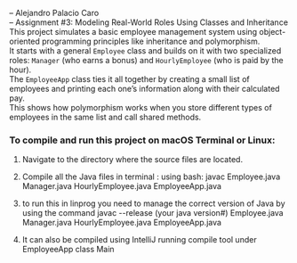 – Alejandro Palacio Caro  
– Assignment #3: Modeling Real-World Roles Using Classes and Inheritance
This project simulates a basic employee management system using object-oriented programming principles like inheritance and polymorphism.  
It starts with a general `Employee` class and builds on it with two specialized roles: `Manager` (who earns a bonus) and `HourlyEmployee` (who is paid by the hour).  
The `EmployeeApp` class ties it all together by creating a small list of employees and printing each one’s information along with their calculated pay.  
This shows how polymorphism works when you store different types of employees in the same list and call shared methods.


### To compile and run this project on macOS Terminal or Linux:

1. Navigate to the directory where the source files are located.

2. Compile all the Java files in terminal :
   using bash:
   javac Employee.java Manager.java HourlyEmployee.java EmployeeApp.java
3. to run this in linprog you need to manage the correct version of Java by using the command
    javac --release (your java version#) Employee.java Manager.java HourlyEmployee.java EmployeeApp.java
    
3. It can also be compiled using IntelliJ running compile tool under EmployeeApp class Main
